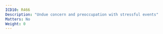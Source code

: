```yaml
---
ICD10: R466
Description: "Undue concern and preoccupation with stressful events"
Matters: No
Weight: 0
---
```


